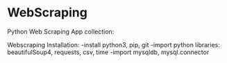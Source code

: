 # WebScraping
Python Web Scraping App collection:

Webscraping Installation:
-install python3, pip, git
-import python libraries: beautifulSoup4, requests, csv, time
-import mysqldb, mysql.connector
